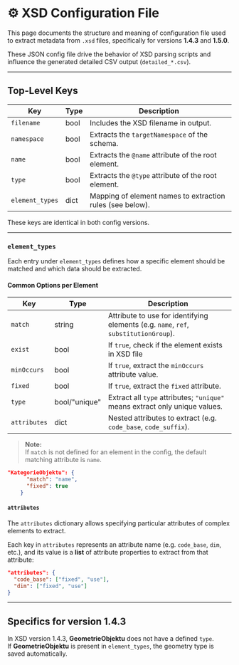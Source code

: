 # ⚙️ XSD Configuration File

This page documents the structure and meaning of configuration file used to extract metadata from `.xsd` files, specifically for versions **1.4.3** and **1.5.0**.

These JSON config file drive the behavior of XSD parsing scripts and influence the generated detailed CSV output (`detailed_*.csv`).

---

## Top-Level Keys

| Key         | Type  | Description                                                               |
|-------------|-------|---------------------------------------------------------------------------|
| `filename`  | bool  | Includes the XSD filename in output.                                     |
| `namespace` | bool  | Extracts the `targetNamespace` of the schema.                            |
| `name`      | bool  | Extracts the `@name` attribute of the root element.                      |
| `type`      | bool  | Extracts the `@type` attribute of the root element.                      |
| `element_types` | dict | Mapping of element names to extraction rules (see below).               |

These keys are identical in both config versions.

---

###  `element_types`

Each entry under `element_types` defines how a specific element should be matched and which data should be extracted.

#### Common Options per Element

| Key        | Type      | Description                                                                 |
|------------|-----------|-----------------------------------------------------------------------------|
| `match`    | string    | Attribute to use for identifying elements (e.g. `name`, `ref`, `substitutionGroup`). |
| `exist`    | bool      | If `true`, check if the element exists in XSD file                          |
| `minOccurs`| bool      | If `true`, extract the `minOccurs` attribute value.                         |
| `fixed`    | bool      | If `true`, extract the `fixed` attribute.                                   |
| `type`     | bool/"unique" | Extract all `type` attributes; `"unique"` means extract only unique values. |
| `attributes` | dict   | Nested attributes to extract (e.g. `code_base`, `code_suffix`).     |
> **Note:**  
> If `match` is not defined for an element in the config, the default matching attribute is `name`.
```json
"KategorieObjektu": {
      "match": "name",
      "fixed": true
    }
```

#### `attributes`

The `attributes` dictionary allows specifying particular attributes of complex elements to extract.

Each key in `attributes` represents an attribute name (e.g. `code_base`, `dim`, etc.), and its value is a **list** of attribute properties to extract from that attribute:

```json
"attributes": {
  "code_base": ["fixed", "use"],
  "dim": ["fixed", "use"]
}
```
---
## Specifics for version 1.4.3

In XSD version 1.4.3, **GeometrieObjektu** does not have a defined `type`.  
If **GeometrieObjektu** is present in `element_types`, the geometry type is saved automatically.

